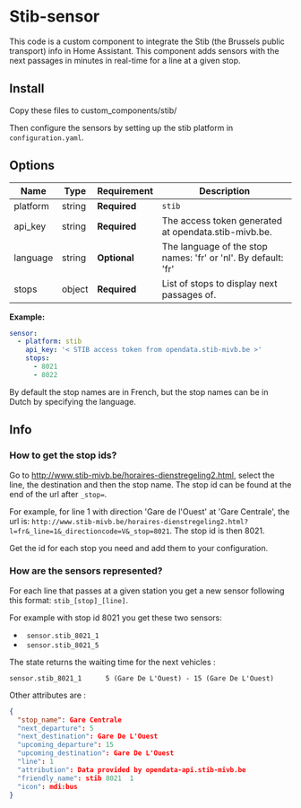# Stib-sensor
This code is a custom component to integrate the Stib (the Brussels public transport) info in Home Assistant.
This component adds sensors with the next passages in minutes in real-time for a line at a given stop.

## Install

Copy these files to custom_components/stib/

Then configure the sensors by setting up the stib platform in `configuration.yaml`.

## Options

| Name | Type | Requirement | Description
| ---- | ---- | ------- | -----------
| platform | string | **Required** | `stib`
| api_key | string | **Required** | The access token generated at opendata.stib-mivb.be.
| language | string | **Optional** | The language of the stop names: 'fr' or 'nl'. By default: 'fr'
| stops | object | **Required** | List of stops to display next passages of.

**Example:**

```yaml
sensor:
  - platform: stib
    api_key: '< STIB access token from opendata.stib-mivb.be >'
    stops:
      - 8021
      - 8022
```

By default the stop names are in French, but the stop names can be in Dutch by specifying the language.

## Info
### How to get the stop ids?

Go to http://www.stib-mivb.be/horaires-dienstregeling2.html, select the line, the destination and then the stop name.
The stop id can be found at the end of the url after `_stop=`.

For example, for line 1 with direction 'Gare de l'Ouest' at 'Gare Centrale', the url is: `http://www.stib-mivb.be/horaires-dienstregeling2.html?l=fr&_line=1&_directioncode=V&_stop=8021`.
The stop id is then 8021.

Get the id for each stop you need and add them to your configuration.

### How are the sensors represented?

For each line that passes at a given station you get a new sensor following this format: `stib_[stop]_[line]`.

For example with stop id 8021 you get these two sensors:
- ` sensor.stib_8021_1`
- ` sensor.stib_8021_5`

The state returns the waiting time for the next vehicles : 

```text
sensor.stib_8021_1      5 (Gare De L'Ouest) - 15 (Gare De L'Ouest)
```

Other attributes are :
```json
{
  "stop_name": Gare Centrale
  "next_departure": 5
  "next_destination": Gare De L'Ouest
  "upcoming_departure": 15
  "upcoming_destination": Gare De L'Ouest
  "line": 1
  "attribution": Data provided by opendata-api.stib-mivb.be
  "friendly_name": stib 8021  1
  "icon": mdi:bus
}
```



